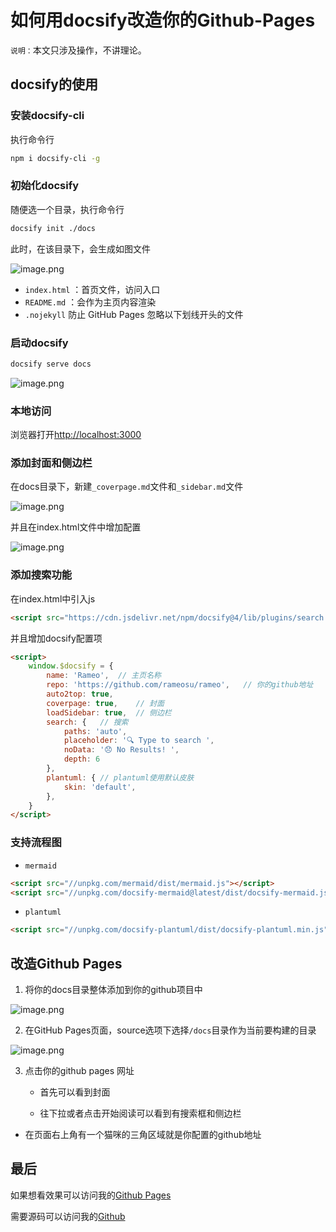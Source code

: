# 如何用docsify改造你的Github-Pages

`说明：`本文只涉及操作，不讲理论。

## docsify的使用

### 安装docsify-cli

执行命令行

```bash
npm i docsify-cli -g
```

### 初始化docsify

随便选一个目录，执行命令行

```bash
docsify init ./docs
```

此时，在该目录下，会生成如图文件

![image.png](https://p3-juejin.byteimg.com/tos-cn-i-k3u1fbpfcp/408f80113625401290772a4004356d9d~tplv-k3u1fbpfcp-watermark.image)

-   `index.html` ：首页文件，访问入口
-   `README.md` ：会作为主页内容渲染
-   `.nojekyll` 防止 GitHub Pages 忽略以下划线开头的文件

### 启动docsify

```bash
docsify serve docs
```

![image.png](https://p9-juejin.byteimg.com/tos-cn-i-k3u1fbpfcp/e57e309adf71400bad9db732479d7046~tplv-k3u1fbpfcp-watermark.image)

### 本地访问

浏览器打开<http://localhost:3000>

### 添加封面和侧边栏

在docs目录下，新建`_coverpage.md`文件和`_sidebar.md`文件

![image.png](https://p1-juejin.byteimg.com/tos-cn-i-k3u1fbpfcp/b3ad2e935d0842dda1c48e54952ed027~tplv-k3u1fbpfcp-watermark.image)

并且在index.html文件中增加配置

![image.png](https://p6-juejin.byteimg.com/tos-cn-i-k3u1fbpfcp/0a7554e3f9894a9694c59940454c4290~tplv-k3u1fbpfcp-watermark.image)

### 添加搜索功能

在index.html中引入js

```html
<script src="https://cdn.jsdelivr.net/npm/docsify@4/lib/plugins/search.js"></script>
```

并且增加docsify配置项

```html
<script>
    window.$docsify = {
        name: 'Rameo',  // 主页名称
        repo: 'https://github.com/rameosu/rameo',   // 你的github地址
        auto2top: true,
        coverpage: true,    // 封面
        loadSidebar: true,  // 侧边栏
        search: {   // 搜索
            paths: 'auto',
            placeholder: '🔍 Type to search ',
            noData: '😞 No Results! ',
            depth: 6
        },
        plantuml: { // plantuml使用默认皮肤
            skin: 'default',
        },
    }
</script>
```

### 支持流程图

-   `mermaid`

```html
<script src="//unpkg.com/mermaid/dist/mermaid.js"></script>
<script src="//unpkg.com/docsify-mermaid@latest/dist/docsify-mermaid.js"></script>
```

-   `plantuml`

```html
<script src="//unpkg.com/docsify-plantuml/dist/docsify-plantuml.min.js"></script>
```

## 改造Github Pages

1.  将你的docs目录整体添加到你的github项目中

![image.png](https://p9-juejin.byteimg.com/tos-cn-i-k3u1fbpfcp/b78c1591eeba4ede89f583e684a1901b~tplv-k3u1fbpfcp-watermark.image)

2.  在GitHub Pages页面，source选项下选择`/docs`目录作为当前要构建的目录

![image.png](https://p9-juejin.byteimg.com/tos-cn-i-k3u1fbpfcp/9eaf023a8d584f3ca41dd581afed32cc~tplv-k3u1fbpfcp-watermark.image)

3.  点击你的github pages 网址

    -   首先可以看到封面

    -   往下拉或者点击开始阅读可以看到有搜索框和侧边栏
-   在页面右上角有一个猫咪的三角区域就是你配置的github地址

## 最后

如果想看效果可以访问我的[Github Pages](https://rameosu.github.io/rameo)

需要源码可以访问我的[Github](https://github.com/rameosu/rameo)

